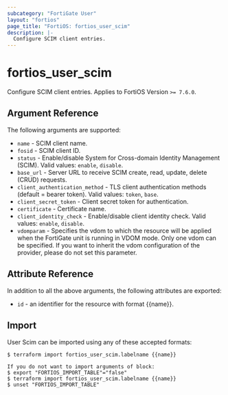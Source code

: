 ```yaml
---
subcategory: "FortiGate User"
layout: "fortios"
page_title: "FortiOS: fortios_user_scim"
description: |-
  Configure SCIM client entries.
---
```


# fortios_user_scim
Configure SCIM client entries. Applies to FortiOS Version `>= 7.6.0`.

## Argument Reference

The following arguments are supported:

* `name` - SCIM client name.
* `fosid` - SCIM client ID.
* `status` - Enable/disable System for Cross-domain Identity Management (SCIM). Valid values: `enable`, `disable`.
* `base_url` - Server URL to receive SCIM create, read, update, delete (CRUD) requests.
* `client_authentication_method` - TLS client authentication methods (default = bearer token). Valid values: `token`, `base`.
* `client_secret_token` - Client secret token for authentication.
* `certificate` - Certificate name.
* `client_identity_check` - Enable/disable client identity check. Valid values: `enable`, `disable`.
* `vdomparam` - Specifies the vdom to which the resource will be applied when the FortiGate unit is running in VDOM mode. Only one vdom can be specified. If you want to inherit the vdom configuration of the provider, please do not set this parameter.


## Attribute Reference

In addition to all the above arguments, the following attributes are exported:
* `id` - an identifier for the resource with format {{name}}.

## Import

User Scim can be imported using any of these accepted formats:
```
$ terraform import fortios_user_scim.labelname {{name}}

If you do not want to import arguments of block:
$ export "FORTIOS_IMPORT_TABLE"="false"
$ terraform import fortios_user_scim.labelname {{name}}
$ unset "FORTIOS_IMPORT_TABLE"
```
